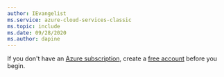 ```yaml
---
author: IEvangelist
ms.service: azure-cloud-services-classic
ms.topic: include
ms.date: 09/28/2020
ms.author: dapine
---
```


If you don't have an [Azure subscription](../articles/guides/developer/azure-developer-guide.md#understanding-accounts-subscriptions-and-billing), create a [free account](https://azure.microsoft.com/pricing/purchase-options/azure-account?cid=msft_learn) before you begin.
